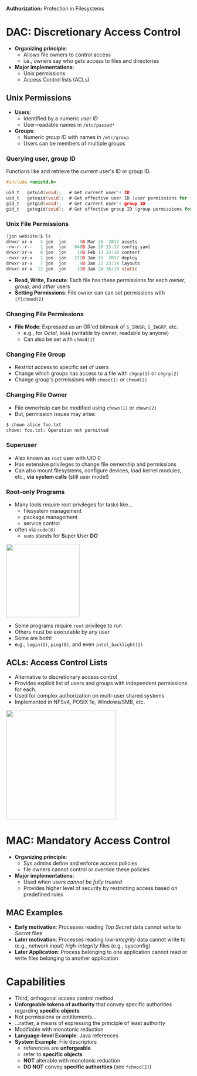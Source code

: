 **Authorization:** Protection in Filesystems
# DAC: Discretionary Access Control
- **Organizing principle**:
	- Allows file owners to control access
	- i.e., owners say who gets access to files and directories
- **Major implementations**:
	- Unix permissions
	- Access Control lists (ACLs)

## Unix Permissions
- **Users**:
	- Identified by a numeric *user ID*
	- User-readable names in `/etc/passwd*`
- **Groups**:
	- Numeric *group ID* with names in `/etc/group`
	- Users can be members of multiple groups

### Querying user, group ID
Functions like and retrieve the current user's ID or group ID.
```c
#include <unistd.h>

uid_t	getuid(void);	# Get current user's ID
uid_t	geteuid(void);	# Get effective user ID (user permissions for file access)
gid_t	getgid(void);	# Get current user's group ID
gid_t	getegid(void);	# Get effective group ID (group permissions for file access)
```

### Unix File Permissions
```c
[jon website]$ ls
drwxr-xr-x   4 jon  jon     8B Mar 26  2017 assets
-rw-r--r--   1 jon  jon   948B Jan 26 15:37 config.yaml
drwxr-xr-x   8 jon  jon    10B Feb 13 23:19 content
-rwxr-xr-x   1 jon  jon   271B Jan 13  2017 deploy
drwxr-xr-x   7 jon  jon     9B Jan 22 23:14 layouts
drwxr-xr-x  12 jon  jon    13B Jan 24 16:18 static
```
- **Read, Write, Execute**: Each file has these permissions for each *owner*, *group*, and *other* users
- **Setting Permissions**: File owner can can set permissions with `[f]chmod(2)`

### Changing File Permissions
- **File Mode**: Expressed as an OR'ed bitmask of `S_IRUSR`, `S_IWGRP`, etc.
	- e.g., for *Octal*, `0644` (writable by owner, readable by anyone)
	- Can also be set with `chmod(1)`

### Changing File Group
- Restrict access to specific set of users
- Change which groups has access to a file with `chgrp(1)` or `chgrp(2)`
- Change group's permissions with `chmod(1)` or `chmod(2)`

### Changing File Owner
- File ownerhsip can be modified using `chown(1)` or `chown(2)`
- But, permission issues may arise:
```bash
$ chown alice foo.txt
chown: foo.txt: Operation not permitted
```

### Superuser
- Also known as `root` user with UID 0
- Has extensive privileges to change file ownership and permissions
- Can also mount filesystems, configure devices, load kernel modules, etc., **via system calls** (still user mode!)

### Root-only Programs
- Many tools require root privileges for tasks like...
	- filesystem management
	- package management
	- service control
- often via `sudo(8)`
	- `sudo` stands for **S**uper **U**ser **DO**

<img src="_resources/aeaa79bd263642f39b5e141ec8b8fd26.png" width="200"/>

- Some programs require `root` privilege to run
- Others must be executable by any user
- Some are both!
- e.g., `login(1)`, `ping(8)`, and even `intel_backlight(1)`

## ACLs: Access Control Lists
- Alternative to discretionary access control
- Provides explicit list of users and groups with independent permissions for each.
- Used for complex authorization on multi-user shared systems
- Implemented in NFSv4, POSIX 1e, Windows/SMB, etc.

<img src="_resources/8cf30fb7a0e944f7b2398020499cdb1e.png" width="300"/>

# MAC: Mandatory Access Control
- **Organizing principle**:
	- Sys admins define and enforce access policies
	- file owners cannot control or override these policies
- **Major implementations**:
	- Used when users *cannot be fully trusted*
	- Provides higher level of security by restricting access based on predefined rules

## MAC Examples
- **Early motivation**: Processes reading *Top Secret* data cannot write to *Secret* files
- **Later motivation**: Processes reading *low-integrity* data cannot write to (e.g., network input) *high-integrity* files (e.g., sysconfig)
- **Later Application**: Process belonging to one application cannot read or write files belonging to another application

# Capabilities
- Third, orthogonal access control method
- **Unforgeable tokens of authority** that convey specific authorities regarding **specific objects**
- Not permissions or entitlements...
- ...rather, a means of expressing the principle of least authority
- Modifiable with monotonic reduction
- **Language-level Example**: Java references
- **System Example**: File descriptors
	- references are **unforgeable**
	- refer to **specific objects**
	- **NOT** alterable with monotonic reduction
	- **DO NOT** convey **specific authorities** (see `fchmod(2)`)